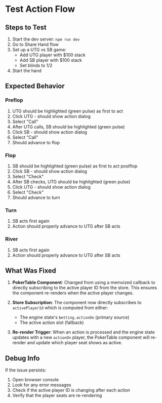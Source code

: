 # Test Action Flow

## Steps to Test

1. Start the dev server: `npm run dev`
2. Go to Share Hand flow
3. Set up a UTG vs SB game:
   - Add UTG player with $100 stack
   - Add SB player with $100 stack
   - Set blinds to $1/$2
4. Start the hand

## Expected Behavior

### Preflop
1. UTG should be highlighted (green pulse) as first to act
2. Click UTG - should show action dialog
3. Select "Call" 
4. After UTG calls, SB should be highlighted (green pulse)
5. Click SB - should show action dialog
6. Select "Call"
7. Should advance to flop

### Flop
1. SB should be highlighted (green pulse) as first to act postflop
2. Click SB - should show action dialog
3. Select "Check"
4. After SB checks, UTG should be highlighted (green pulse)
5. Click UTG - should show action dialog
6. Select "Check"
7. Should advance to turn

### Turn
1. SB acts first again
2. Action should properly advance to UTG after SB acts

### River
1. SB acts first again
2. Action should properly advance to UTG after SB acts

## What Was Fixed

1. **PokerTable Component**: Changed from using a memoized callback to directly subscribing to the active player ID from the store. This ensures the component re-renders when the active player changes.

2. **Store Subscription**: The component now directly subscribes to `activePlayerId` which is computed from either:
   - The engine state's `betting.actionOn` (primary source)
   - The active action slot (fallback)

3. **Re-render Trigger**: When an action is processed and the engine state updates with a new `actionOn` player, the PokerTable component will re-render and update which player seat shows as active.

## Debug Info

If the issue persists:
1. Open browser console
2. Look for any error messages
3. Check if the active player ID is changing after each action
4. Verify that the player seats are re-rendering